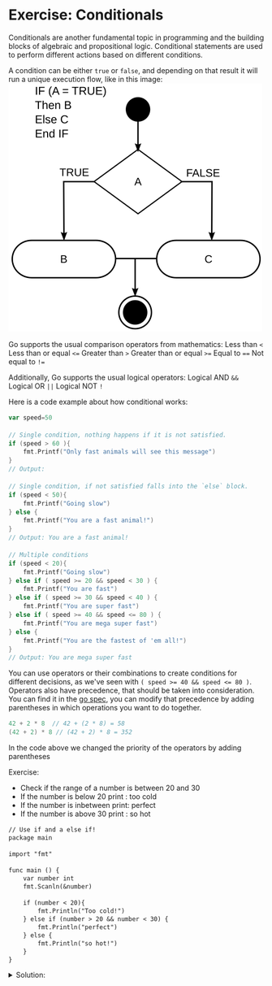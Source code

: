 # Exercise: Conditionals

Conditionals are another fundamental topic in programming and the building blocks of algebraic and propositional logic.
Conditional statements are used to perform different actions based on different conditions.

A condition can be either `true` or `false`, and depending on that result it will run a unique execution flow, like in this image:
![if flow](if-then.png)

Go supports the usual comparison operators from mathematics:
Less than `<`
Less than or equal `<=`
Greater than `>`
Greater than or equal `>=`
Equal to `==`
Not equal to `!=`

Additionally, Go supports the usual logical operators:
Logical AND `&&`
Logical OR `||`
Logical NOT `!`

Here is a code example about how conditional works:

```go
var speed=50

// Single condition, nothing happens if it is not satisfied.
if (speed > 60 ){
	fmt.Printf("Only fast animals will see this message")
}
// Output: 

// Single condition, if not satisfied falls into the `else` block.
if (speed < 50){
	fmt.Printf("Going slow")
} else {
	fmt.Printf("You are a fast animal!")
}
// Output: You are a fast animal!

// Multiple conditions
if (speed < 20){
	fmt.Printf("Going slow")
} else if ( speed >= 20 && speed < 30 ) {
	fmt.Printf("You are fast")
} else if ( speed >= 30 && speed < 40 ) {
	fmt.Printf("You are super fast")
} else if ( speed >= 40 && speed <= 80 ) {
	fmt.Printf("You are mega super fast")
} else {
	fmt.Printf("You are the fastest of 'em all!")
}
// Output: You are mega super fast
```

You can use operators or their combinations to create conditions for different decisions, as we've seen with `( speed >= 40 && speed <= 80 )`.
Operators also have precedence, that should be taken into consideration. You can find it in the [go spec](https://go.dev/ref/spec#Operator_precedence), you can modify that precedence by adding parentheses in which operations you want to do together.

```go
42 + 2 * 8  // 42 + (2 * 8) = 58
(42 + 2) * 8 // (42 + 2) * 8 = 352
```

In the code above we changed the priority of the operators by adding parentheses

Exercise:

- Check if the range of a number is between 20 and 30
- If the number is below 20 print : too cold
- If the number is inbetween print: perfect
- If the number is above 30 print : so hot

```golang
// Use if and a else if!
package main

import "fmt"

func main () {
	var number int
	fmt.Scanln(&number)
	
	if (number < 20){
		fmt.Println("Too cold!")
	} else if (number > 20 && number < 30) {
		fmt.Println("perfect")
	} else {
		fmt.Println("so hot!")
	}
}
```

<details>
<summary> Solution: </summary>

```golang
package main

import "fmt"

func main () {
	var number int
	fmt.Scanln(&number)
	
	if (number < 20){
		fmt.Println("Too cold!")
	} else if (number > 20 && number < 30) {
		fmt.Println("perfect")
	} else {
		fmt.Println("so hot!")
	}
	
}
```

</details>
